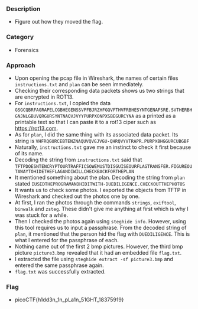 ### Description
- Figure out how they moved the flag.

### Category 
- Forensics 

### Approach 
- Upon opening the pcap file in Wireshark, the names of certain files `instructions.txt` and `plan` can be seen immediately.
- Checking their corresponding data packets shows us two strings that are encrypted in ROT13.
- For `instructions.txt`, I copied the data `GSGCQBRFAGRAPELCGBHEGENSSVPFBJRZHFGQVFTHVFRBHESYNTGENAFSRE.SVTHERBHGNJNLGBUVQRGURSYNTNAQVJVYYPURPXONPXSBEGURCYNA` as a printed as a printable text so that I can paste it to a rot13 ciper such as https://rot13.com.
- As for `plan`, I did the same thing with its associated data packet. Its string is `VHFRQGURCEBTENZNAQUVQVGJVGU-QHRQVYVTRAPR.PURPXBHGGURCUBGBF` 
- Naturally, `instructions.txt` gave me an instinct to check it first because of its name. 
- Decoding the string from `instructions.txt` said that `TFTPDOESNTENCRYPTOURTRAFFICSOWEMUSTDISGUISEOURFLAGTRANSFER.FIGUREOUTAWAYTOHIDETHEFLAGANDIWILLCHECKBACKFORTHEPLAN`
- It mentioned something about the plan. Decoding the string from `plan` stated `IUSEDTHEPROGRAMANDHIDITWITH-DUEDILIGENCE.CHECKOUTTHEPHOTOS`
- It wants us to check some photos. I exported the objects from TFTP in Wireshark and checked out the photos one by one. 
- At first, I ran the photos through the commands `strings`, `exiftool`, `binwalk` and `zsteg`. These didn't give me anything at first which is why I was stuck for a while.
- Then I checked the photos again using `steghide info`. However, using this tool requires us to input a passphrase. From the decoded string of `plan`, it mentioned
that the person hid the flag with `DUEDILIGENCE`. This is what I entered for the passphrase of each. 
- Nothing came out of the first 2 bmp pictures. However, the third bmp picture `picture3.bmp` revealed that it had an embedded file `flag.txt`. 
- I extracted the file using `steghide extract -sf picture3.bmp` and entered the same passphrase again. 
- `flag.txt` was successfully extracted. 

### Flag 
- picoCTF{h1dd3n_1n_pLa1n_51GHT_18375919}
